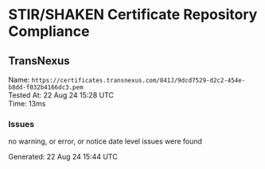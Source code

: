 # STIR/SHAKEN Certificate Repository Compliance

## TransNexus

Name: `https://certificates.transnexus.com/841J/9dcd7529-d2c2-454e-b8dd-f032b4166dc3.pem`\
Tested At: 22 Aug 24 15:28 UTC\
Time: 13ms

### Issues

no warning, or error, or notice date level issues were found

Generated: 22 Aug 24 15:44 UTC